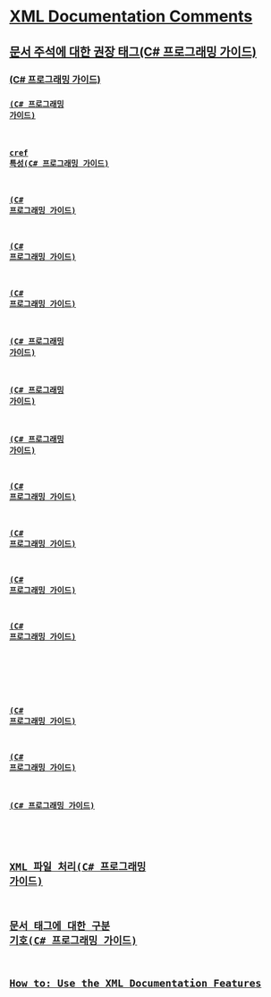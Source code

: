 # [XML Documentation Comments](TocOutOfQuery)
## [문서 주석에 대한 권장 태그(C# 프로그래밍 가이드)](recommended-tags-for-documentation-comments.md)
### [<c>(C# 프로그래밍 가이드)](code-inline.md)
### [<code>(C# 프로그래밍 가이드)](code.md)
### [cref 특성(C# 프로그래밍 가이드)](cref-attribute.md)
### [<example>(C# 프로그래밍 가이드)](example.md)
### [<exception>(C# 프로그래밍 가이드)](exception.md)
### [<include>(C# 프로그래밍 가이드)](include.md)
### [<list>(C# 프로그래밍 가이드)](list.md)
### [<para>(C# 프로그래밍 가이드)](para.md)
### [<param>(C# 프로그래밍 가이드)](param.md)
### [<paramref>(C# 프로그래밍 가이드)](paramref.md)
### [<permission>(C# 프로그래밍 가이드)](permission.md)
### [<remarks>(C# 프로그래밍 가이드)](remarks.md)
### [<returns>(C# 프로그래밍 가이드)](returns.md)
### [<see>](TocOutOfQuery)
### [<seealso>](TocOutOfQuery)
### [<summary>(C# 프로그래밍 가이드)](summary.md)
### [<typeparam>(C# 프로그래밍 가이드)](typeparam.md)
### [<typeparamref>(C# 프로그래밍 가이드)](typeparamref.md)
### [<value>](TocOutOfQuery)
## [XML 파일 처리(C# 프로그래밍 가이드)](processing-the-xml-file.md)
## [문서 태그에 대한 구분 기호(C# 프로그래밍 가이드)](delimiters-for-documentation-tags.md)
## [How to: Use the XML Documentation Features](TocOutOfQuery)

